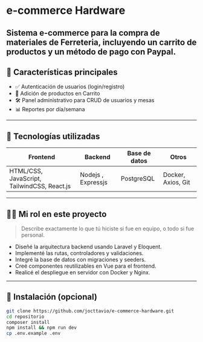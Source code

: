 # e-commerce Hardware

Sistema e-commerce para la compra de materiales de Ferreteria, incluyendo un carrito de productos y un método de pago con Paypal.  
---

## 🚀 Características principales

- ✅ Autenticación de usuarios (login/registro)
- 📅 Adición de productos en Carrito
- 🛠️ Panel administrativo para CRUD de usuarios y mesas
- 📊 Reportes por día/semana

---

## 🧰 Tecnologías utilizadas

| Frontend | Backend | Base de datos | Otros |
|----------|---------|----------------|--------|
| HTML/CSS, JavaScript, TailwindCSS, React.js | Nodejs , Expressjs | PostgreSQL | Docker, Axios, Git |

---

## 👨‍💻 Mi rol en este proyecto

> Describe exactamente lo que tú hiciste si fue en equipo, o todo si fue personal.

- Diseñé la arquitectura backend usando Laravel y Eloquent.
- Implementé las rutas, controladores y validaciones.
- Integré la base de datos con migraciones y seeders.
- Creé componentes reutilizables en Vue para el frontend.
- Realicé el despliegue en servidor con Docker y Nginx.

---

## 🧪 Instalación (opcional)

```bash
git clone https://github.com/jocttavio/e-commerce-hardware.git
cd repositorio
composer install
npm install && npm run dev
cp .env.example .env
